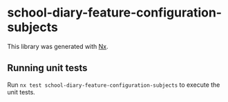 # school-diary-feature-configuration-subjects

This library was generated with [Nx](https://nx.dev).

## Running unit tests

Run `nx test school-diary-feature-configuration-subjects` to execute the unit tests.
